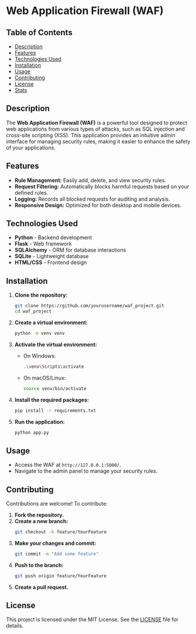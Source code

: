# Web Application Firewall (WAF)


## Table of Contents

- [Description](#description)
- [Features](#features)
- [Technologies Used](#technologies-used)
- [Installation](#installation)
- [Usage](#usage)
- [Contributing](#contributing)
- [License](#license)
- [Stats](#stats)

## Description

The **Web Application Firewall (WAF)** is a powerful tool designed to protect web applications from various types of attacks, such as SQL injection and cross-site scripting (XSS). This application provides an intuitive admin interface for managing security rules, making it easier to enhance the safety of your applications.

## Features

- **Rule Management:** Easily add, delete, and view security rules.
- **Request Filtering:** Automatically blocks harmful requests based on your defined rules.
- **Logging:** Records all blocked requests for auditing and analysis.
- **Responsive Design:** Optimized for both desktop and mobile devices.

## Technologies Used

- **Python** - Backend development
- **Flask** - Web framework
- **SQLAlchemy** - ORM for database interactions
- **SQLite** - Lightweight database
- **HTML/CSS** - Frontend design

## Installation

1. **Clone the repository:**
   ```bash
   git clone https://github.com/yourusername/waf_project.git
   cd waf_project
   ```

2. **Create a virtual environment:**
   ```bash
   python -m venv venv
   ```

3. **Activate the virtual environment:**
   - On Windows:
     ```bash
     .\venv\Scripts\activate
     ```
   - On macOS/Linux:
     ```bash
     source venv/bin/activate
     ```

4. **Install the required packages:**
   ```bash
   pip install -r requirements.txt
   ```

5. **Run the application:**
   ```bash
   python app.py
   ```

## Usage

- Access the WAF at `http://127.0.0.1:5000/`.
- Navigate to the admin panel to manage your security rules.

## Contributing

Contributions are welcome! To contribute:

1. **Fork the repository.**
2. **Create a new branch:**
   ```bash
   git checkout -b feature/YourFeature
   ```
3. **Make your changes and commit:**
   ```bash
   git commit -m "Add some feature"
   ```
4. **Push to the branch:**
   ```bash
   git push origin feature/YourFeature
   ```
5. **Create a pull request.**

## License

This project is licensed under the MIT License. See the [LICENSE](LICENSE) file for details.
